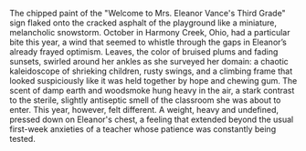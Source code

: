 The chipped paint of the "Welcome to Mrs. Eleanor Vance's Third Grade" sign flaked onto the cracked asphalt of the playground like a miniature, melancholic snowstorm.  October in Harmony Creek, Ohio, had a particular bite this year, a wind that seemed to whistle through the gaps in Eleanor’s already frayed optimism.  Leaves, the color of bruised plums and fading sunsets, swirled around her ankles as she surveyed her domain: a chaotic kaleidoscope of shrieking children, rusty swings, and a climbing frame that looked suspiciously like it was held together by hope and chewing gum.  The scent of damp earth and woodsmoke hung heavy in the air, a stark contrast to the sterile, slightly antiseptic smell of the classroom she was about to enter.  This year, however, felt different.  A weight, heavy and undefined, pressed down on Eleanor's chest, a feeling that extended beyond the usual first-week anxieties of a teacher whose patience was constantly being tested.
